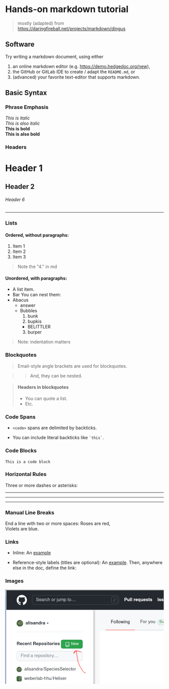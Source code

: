 
# Hands-on markdown tutorial

> mostly (adapted) from <https://daringfireball.net/projects/markdown/dingus>

## Software

Try writing a markdown document, using either

1. an online markdown editor (e.g. <https://demo.hedgedoc.org/new>),
1. the GitHub or GitLab IDE to create / adapt the `README.md`, or
1. (advanced) your favorite text-editor that supports markdown.

## Basic Syntax

### Phrase Emphasis

*This is italic*   
_This is also italic_   
**This is bold**  
__This is also bold__ 

### Headers

# Header 1

## Header 2

###### Header 6

---- 

### Lists

#### Ordered, without paragraphs:

1. Item 1 
2. Item 2
4. Item 3


> Note the "4." in md

#### Unordered, with paragraphs:

- A list item.
- Bar
You can nest them:
- Abacus
  * answer
  * Bubbles
    1. bunk
    2. bupkis
      - BELITTLER
    3. burper

> Note: indentation matters

### Blockquotes

> Email-style angle brackets
> are used for blockquotes.

> > And, they can be nested.

> #### Headers in blockquotes
>
> - You can quote a list.
> - Etc.

### Code Spans

- `<code>` spans are delimited by backticks.

- You can include literal backticks like `` `this` ``.

### Code Blocks

```
This is a code block
```

### Horizontal Rules

Three or more dashes or asterisks:

---

* * *

- - - -

### Manual Line Breaks

End a line with two or more spaces:
Roses are red,  
Violets are blue.

### Links

- Inline:
  An [example](http://url.com/ "Title")

- Reference-style labels (titles are optional):
  An [example][id]. Then, anywhere else in the doc, define the link:

  [id]: http://example.com/  "Title"

### Images

![alt text](../images/github_new.png "This picture is from the git tutorial 4 weeks ago")
